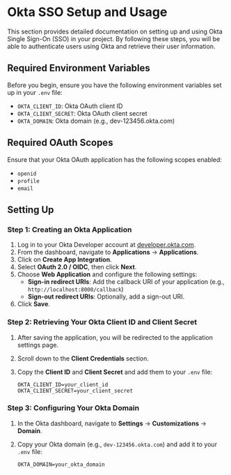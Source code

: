 # Okta SSO Setup and Usage

This section provides detailed documentation on setting up and using Okta Single Sign-On (SSO) in your project. By following these steps, you will be able to authenticate users using Okta and retrieve their user information.

## Required Environment Variables

Before you begin, ensure you have the following environment variables set up in your `.env` file:

- `OKTA_CLIENT_ID`: Okta OAuth client ID
- `OKTA_CLIENT_SECRET`: Okta OAuth client secret
- `OKTA_DOMAIN`: Okta domain (e.g., dev-123456.okta.com)

## Required OAuth Scopes

Ensure that your Okta OAuth application has the following scopes enabled:

- `openid`
- `profile`
- `email`

## Setting Up

### Step 1: Creating an Okta Application

1. Log in to your Okta Developer account at [developer.okta.com](https://developer.okta.com/).
2. From the dashboard, navigate to **Applications** -> **Applications**.
3. Click on **Create App Integration**.
4. Select **OAuth 2.0 / OIDC**, then click **Next**.
5. Choose **Web Application** and configure the following settings:
    - **Sign-in redirect URIs**: Add the callback URI of your application (e.g., `http://localhost:8000/callback`)
    - **Sign-out redirect URIs**: Optionally, add a sign-out URI.
6. Click **Save**.

### Step 2: Retrieving Your Okta Client ID and Client Secret

1. After saving the application, you will be redirected to the application settings page.
2. Scroll down to the **Client Credentials** section.
3. Copy the **Client ID** and **Client Secret** and add them to your `.env` file:

    ```plaintext
    OKTA_CLIENT_ID=your_client_id
    OKTA_CLIENT_SECRET=your_client_secret
    ```

### Step 3: Configuring Your Okta Domain

1. In the Okta dashboard, navigate to **Settings** -> **Customizations** -> **Domain**.
2. Copy your Okta domain (e.g., `dev-123456.okta.com`) and add it to your `.env` file:

    ```plaintext
    OKTA_DOMAIN=your_okta_domain
    ```
